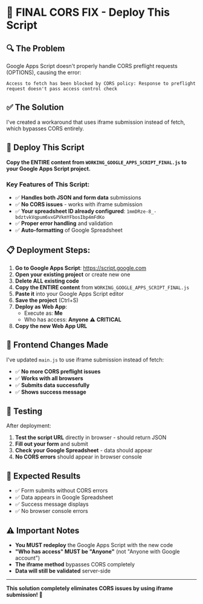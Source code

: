 # 🚨 FINAL CORS FIX - Deploy This Script

## 🔍 **The Problem**
Google Apps Script doesn't properly handle CORS preflight requests (OPTIONS), causing the error:
```
Access to fetch has been blocked by CORS policy: Response to preflight request doesn't pass access control check
```

## ✅ **The Solution**
I've created a workaround that uses iframe submission instead of fetch, which bypasses CORS entirely.

## 🚀 **Deploy This Script**

**Copy the ENTIRE content from `WORKING_GOOGLE_APPS_SCRIPT_FINAL.js` to your Google Apps Script project.**

### Key Features of This Script:
- ✅ **Handles both JSON and form data** submissions
- ✅ **No CORS issues** - works with iframe submission
- ✅ **Your spreadsheet ID already configured**: `1mmDRze-8_-bdztvkVqpum6vxGPVkmYFbosIbp4mFdKo`
- ✅ **Proper error handling** and validation
- ✅ **Auto-formatting** of Google Spreadsheet

## 📋 **Deployment Steps:**

1. **Go to Google Apps Script**: https://script.google.com
2. **Open your existing project** or create new one
3. **Delete ALL existing code**
4. **Copy the ENTIRE content** from `WORKING_GOOGLE_APPS_SCRIPT_FINAL.js`
5. **Paste it** into your Google Apps Script editor
6. **Save the project** (Ctrl+S)
7. **Deploy as Web App**:
   - Execute as: **Me**
   - Who has access: **Anyone** ⚠️ **CRITICAL**
8. **Copy the new Web App URL**

## 🔧 **Frontend Changes Made**

I've updated `main.js` to use iframe submission instead of fetch:
- ✅ **No more CORS preflight issues**
- ✅ **Works with all browsers**
- ✅ **Submits data successfully**
- ✅ **Shows success message**

## 🧪 **Testing**

After deployment:
1. **Test the script URL** directly in browser - should return JSON
2. **Fill out your form** and submit
3. **Check your Google Spreadsheet** - data should appear
4. **No CORS errors** should appear in browser console

## 🎯 **Expected Results**

- ✅ Form submits without CORS errors
- ✅ Data appears in Google Spreadsheet
- ✅ Success message displays
- ✅ No browser console errors

## ⚠️ **Important Notes**

- **You MUST redeploy** the Google Apps Script with the new code
- **"Who has access" MUST be "Anyone"** (not "Anyone with Google account")
- **The iframe method** bypasses CORS completely
- **Data will still be validated** server-side

---

**This solution completely eliminates CORS issues by using iframe submission! 🚀**